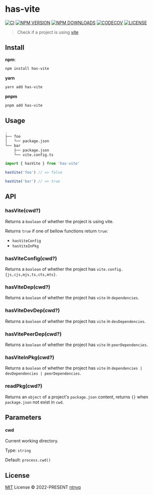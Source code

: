 # has-vite

[![CI](https://github.com/ntnyq/has-vite/workflows/CI/badge.svg)](https://github.com/ntnyq/has-vite/actions)
[![NPM VERSION](https://img.shields.io/npm/v/has-vite.svg)](https://www.npmjs.com/package/has-vite)
[![NPM DOWNLOADS](https://img.shields.io/npm/dy/has-vite.svg)](https://www.npmjs.com/package/has-vite)
[![CODECOV](https://codecov.io/github/ntnyq/has-vite/branch/main/graph/badge.svg)](https://codecov.io/github/ntnyq/has-vite)
[![LICENSE](https://img.shields.io/github/license/ntnyq/has-vite.svg)](https://github.com/ntnyq/has-vite/blob/main/LICENSE)

> Check if a project is using [vite](https://vitejs.dev/)

## Install

**npm**:

```sh
npm install has-vite
```

**yarn**

```sh
yarn add has-vite
```

**pnpm**

```sh
pnpm add has-vite
```

## Usage

```bash
.
├── foo
│   └── package.json
└── bar
    ├── package.json
    └── vite.config.ts
```

```js
import { hasVite } from 'has-vite'

hasVite('foo') // => false

hasVite('bar') // => true
```

## API

### hasVite(cwd?)

Returns a `boolean` of whether the project is using vite.

Returns `true` if one of bellow functions return `true`:

- `hasViteConfig`
- `hasViteInPkg`

### hasViteConfig(cwd?)

Returns a `boolean` of whether the project has `vite.config.{js,cjs,mjs,ts,cts,mts}`.

### hasViteDep(cwd?)

Returns a `boolean` of whether the project has `vite` in `dependencies`.

### hasViteDevDep(cwd?)

Returns a `boolean` of whether the project has `vite` in `devDependencies`.

### hasVitePeerDep(cwd?)

Returns a `boolean` of whether the project has `vite` in `peerDependencies`.

### hasViteInPkg(cwd?)

Returns a `boolean` of whether the project has `vite` in `dependencies | devDependencies | peerDependencies`.

### readPkg(cwd?)

Returns an `object` of a project's `package.json` content, returns `{}` when `package.json` not exist in `cwd`.

## Parameters

#### cwd

Current working directory.

Type: `string`

Default: `process.cwd()`

## License

[MIT](./LICENSE) License © 2022-PRESENT [ntnyq](https://github.com/ntnyq)
